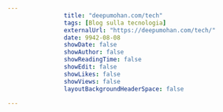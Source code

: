 ---
                title: "deepumohan.com/tech"
                tags: [Blog sulla tecnologia]
                externalUrl: "https://deepumohan.com/tech/"
                date: 9942-08-08
                showDate: false
                showAuthor: false
                showReadingTime: false
                showEdit: false
                showLikes: false
                showViews: false
                layoutBackgroundHeaderSpace: false
                ---

